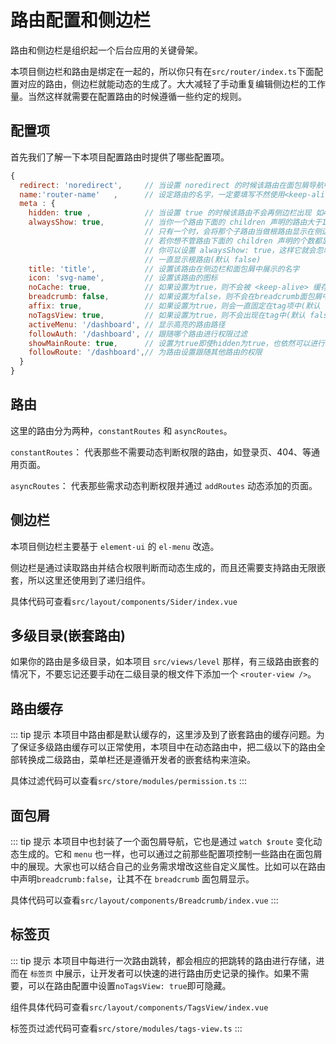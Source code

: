 # 路由配置和侧边栏

路由和侧边栏是组织起一个后台应用的关键骨架。

本项目侧边栏和路由是绑定在一起的，所以你只有在`src/router/index.ts`下面配置对应的路由，侧边栏就能动态的生成了。大大减轻了手动重复编辑侧边栏的工作量。当然这样就需要在配置路由的时候遵循一些约定的规则。

## 配置项

首先我们了解一下本项目配置路由时提供了哪些配置项。

```javaScript
{
  redirect: 'noredirect',     // 当设置 noredirect 的时候该路由在面包屑导航中不可被点击
  name:'router-name'   ,      // 设定路由的名字，一定要填写不然使用<keep-alive>时会出现各种问题
  meta : {
    hidden: true ,            // 当设置 true 的时候该路由不会再侧边栏出现 如404，login等页面(默认 false)
    alwaysShow: true,         // 当你一个路由下面的 children 声明的路由大于1个时，自动会变成嵌套的模式，
                              // 只有一个时，会将那个子路由当做根路由显示在侧边栏，
                              // 若你想不管路由下面的 children 声明的个数都显示你的根路由，
                              // 你可以设置 alwaysShow: true，这样它就会忽略之前定义的规则，
                              // 一直显示根路由(默认 false)
    title: 'title',           // 设置该路由在侧边栏和面包屑中展示的名字
    icon: 'svg-name',         // 设置该路由的图标
    noCache: true,            // 如果设置为true，则不会被 <keep-alive> 缓存(默认 false)
    breadcrumb: false,        // 如果设置为false，则不会在breadcrumb面包屑中显示(默认 true)
    affix: true,              // 如果设置为true，则会一直固定在tag项中(默认 false)
    noTagsView: true,         // 如果设置为true，则不会出现在tag中(默认 false)
    activeMenu: '/dashboard', // 显示高亮的路由路径
    followAuth: '/dashboard', // 跟随哪个路由进行权限过滤
    showMainRoute: true,      // 设置为true即使hidden为true，也依然可以进行路由跳转(默认 false)
    followRoute: '/dashboard',// 为路由设置跟随其他路由的权限
  }
}
```

## 路由

这里的路由分为两种，`constantRoutes` 和 `asyncRoutes`。

`constantRoutes`： 代表那些不需要动态判断权限的路由，如登录页、404、等通用页面。

`asyncRoutes`： 代表那些需求动态判断权限并通过 `addRoutes` 动态添加的页面。

## 侧边栏

本项目侧边栏主要基于 `element-ui` 的 `el-menu` 改造。

侧边栏是通过读取路由并结合权限判断而动态生成的，而且还需要支持路由无限嵌套，所以这里还使用到了递归组件。

具体代码可查看`src/layout/components/Sider/index.vue`

## 多级目录(嵌套路由)

如果你的路由是多级目录，如本项目 `src/views/level` 那样，有三级路由嵌套的情况下，不要忘记还要手动在二级目录的根文件下添加一个 `<router-view />`。

## 路由缓存

::: tip 提示
本项目中路由都是默认缓存的，这里涉及到了嵌套路由的缓存问题。为了保证多级路由缓存可以正常使用，本项目中在动态路由中，把二级以下的路由全部转换成二级路由，菜单栏还是遵循开发者的嵌套结构来渲染。

具体过滤代码可以查看`src/store/modules/permission.ts`
:::

## 面包屑

::: tip 提示
本项目中也封装了一个面包屑导航，它也是通过 `watch $route` 变化动态生成的。它和 `menu` 也一样，也可以通过之前那些配置项控制一些路由在面包屑中的展现。大家也可以结合自己的业务需求增改这些自定义属性。比如可以在路由中声明`breadcrumb:false`，让其不在 `breadcrumb` 面包屑显示。

具体代码可以查看`src/layout/components/Breadcrumb/index.vue`
:::

## 标签页

::: tip 提示
本项目中每进行一次路由跳转，都会相应的把跳转的路由进行存储，进而在 `标签页` 中展示，让开发者可以快速的进行路由历史记录的操作。如果不需要，可以在路由配置中设置`noTagsView: true`即可隐藏。

组件具体代码可查看`src/layout/components/TagsView/index.vue`

标签页过滤代码可查看`src/store/modules/tags-view.ts`
:::
